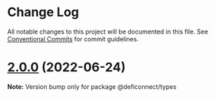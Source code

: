 # Change Log

All notable changes to this project will be documented in this file.
See [Conventional Commits](https://conventionalcommits.org) for commit guidelines.

# [2.0.0](https://github.com/crypto-com/defi-connector/compare/v1.1.14...v2.0.0) (2022-06-24)

**Note:** Version bump only for package @deficonnect/types
